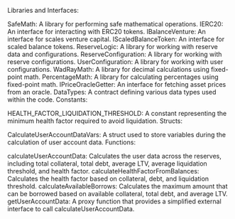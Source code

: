 Libraries and Interfaces:

SafeMath: A library for performing safe mathematical operations.
IERC20: An interface for interacting with ERC20 tokens.
IBalanceVenture: An interface for scales venture capital.
IScaledBalanceToken: An interface for scaled balance tokens.
ReserveLogic: A library for working with reserve data and configurations.
ReserveConfiguration: A library for working with reserve configurations.
UserConfiguration: A library for working with user configurations.
WadRayMath: A library for decimal calculations using fixed-point math.
PercentageMath: A library for calculating percentages using fixed-point math.
IPriceOracleGetter: An interface for fetching asset prices from an oracle.
DataTypes: A contract defining various data types used within the code.
Constants:

HEALTH_FACTOR_LIQUIDATION_THRESHOLD: A constant representing the minimum health factor required to avoid liquidation.
Structs:

CalculateUserAccountDataVars: A struct used to store variables during the calculation of user account data.
Functions:

calculateUserAccountData: Calculates the user data across the reserves, including total collateral, total debt, average LTV, average liquidation threshold, and health factor.
calculateHealthFactorFromBalances: Calculates the health factor based on collateral, debt, and liquidation threshold.
calculateAvailableBorrows: Calculates the maximum amount that can be borrowed based on available collateral, total debt, and average LTV.
getUserAccountData: A proxy function that provides a simplified external interface to call calculateUserAccountData.
